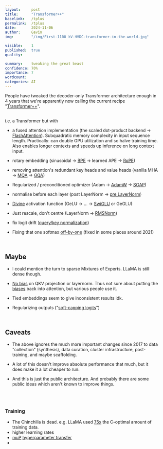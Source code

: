 ```yaml
---
layout:     post
title:      "Transformer++"
baselink:   /tplus
permalink:  /tplus
date:       2024-11-06
author:     Gavin   
img:        "/img/First-1100 kV-HVDC-transformer-in-the-world.jpg"

visible:    1
published:  true
quality:    

summary:    tweaking the great beast
confidence: 70%
importance: 7
wordcount:  
categories: AI
---
```


People have tweaked the decoder-only Transformer architecture enough in 4 years that we're apparently now calling the current recipe "[Transformer++](https://x.com/gneubig/status/1733142142405472295)".

<br>
i.e. a Transformer but with 

- a fused attention implementation (the scaled dot-product backend -> [FlashAttention](https://arxiv.org/abs/2205.14135)). Subquadratic memory complexity in input sequence length. Practically: can double GPU utilization and so halve training time. Also enables longer contexts and speeds up inference on long context input.
<!-- fusing the softmax operation and the weighted sum of  V directly in the kernel -->

- rotary embedding (sinusoidal -> [BPE](https://huggingface.co/learn/nlp-course/en/chapter6/5) -> learned APE -> [RoPE](https://blog.eleuther.ai/rotary-embeddings/))

- removing attention's redundant key heads and value heads  (vanilla MHA -> [MQA](https://arxiv.org/abs/1911.02150) -> [GQA](https://arxiv.org/abs/2305.13245))

- Regularized / preconditioned optimizer (Adam -> [AdamW](https://arxiv.org/abs/1711.05101v3) -> [SOAP](https://arxiv.org/abs/2409.11321))

- normalise before each layer (post LayerNorm -> [pre LayerNorm](https://arxiv.org/pdf/2002.04745))

- [Divine](https://stackoverflow.com/questions/79047727/how-to-implement-swiglu-activation-why-does-swiglu-takes-in-two-tensors) activation function (GeLU -> ... -> [SwiGLU](https://jcarlosroldan.com/post/348/what-is-swiglu) or GeGLU)

- Just rescale, don't centre (LayerNorm -> [RMSNorm](https://arxiv.org/abs/1910.07467))

- fix logit drift ([query/key normalization](https://arxiv.org/pdf/2302.05442))
    
- Fixing that one softmax <a href="https://www.evanmiller.org/attention-is-off-by-one.html">off-by-one</a> (fixed in some places around 2021)
	

<!-- SWA
    https://amaarora.github.io/posts/2024-07-04%20SWA.html -->

<br>

## Maybe

* I could mention the turn to sparse Mixtures of Experts. LLaMA is still dense though.

* [No bias](https://arxiv.org/abs/2204.02311) on QKV projection or layernorm. Thus not sure about putting the [biases](https://github.com/ofirpress/attention_with_linear_biases/#faq) back into attention, but various people use it.

* Tied embeddings seem to give inconsistent results idk.

* Regularizing outputs ("[soft-capping logits](https://huggingface.co/blog/gemma2#soft-capping-and-attention-implementations)")


<br>

## Caveats

* The above ignores the much more important changes since 2017 to data "collection" (synthesis), data curation, cluster infrastructure, post-training, and maybe scaffolding. 

* A lot of this doesn't improve absolute performance that much, but it does make it a lot cheaper to run.


* And this is just the public architecture. And probably there are some public ideas which aren't known to improve things. 


<br><br>

<div class="accordion">
    <h3>Training</h3>
    <div>
        <ul>
            <li>The Chinchilla is dead. e.g. LLaMA used <a href="https://tmychow.substack.com/p/three-kuhnian-revolutions-in-ml-training">75x</a> the C-optimal amount of training data.</li>
            <li>higher learning rates</li>
            <li><a href="https://arxiv.org/abs/2203.03466 ">muP</a> <a href="https://arxiv.org/abs/2407.05872">hyperparameter transfer</a></li>
            <li></li>
        </ul>
    </div>
</div>
